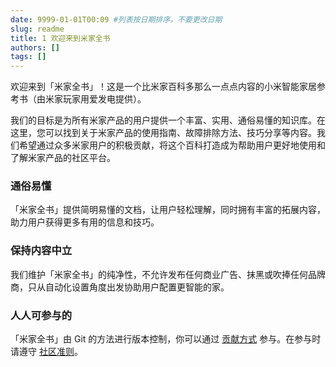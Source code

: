 ```yaml
---
date: 9999-01-01T00:09 #列表按日期排序，不要更改日期
slug: readme
title: 1 欢迎来到米家全书
authors: []
tags: []
---
```


欢迎来到「米家全书」！这是一个比米家百科多那么一点点内容的小米智能家居参考书（由米家玩家用爱发电提供）。

我们的目标是为所有米家产品的用户提供一个丰富、实用、通俗易懂的知识库。在这里，您可以找到关于米家产品的使用指南、故障排除方法、技巧分享等内容。我们希望通过众多米家用户的积极贡献，将这个百科打造成为帮助用户更好地使用和了解米家产品的社区平台。

### 通俗易懂
「米家全书」提供简明易懂的文档，让用户轻松理解，同时拥有丰富的拓展内容，助力用户获得更多有用的信息和技巧。

### 保持内容中立
我们维护「米家全书」的纯净性，不允许发布任何商业广告、抹黑或吹捧任何品牌商，只从自动化设置角度出发协助用户配置更智能的家。

### 人人可参与的
「米家全书」由 Git 的方法进行版本控制，你可以通过 [贡献方式](/blog/contributing) 参与。在参与时请遵守 [社区准则](/blog/rules)。

<!-- ![Docusaurus Plushie](./docusaurus-plushie-banner.jpeg) -->

